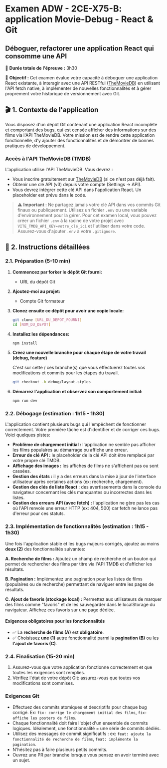 # Examen ADW - 2CE-X75-B: application Movie-Debug - React & Git

## Déboguer, refactorer une application React qui consomme une API

📅 **Durée totale de l'épreuve :** 3h30

🎯 **Objectif :**
Cet examen évalue votre capacité à déboguer une application React existante, à interagir avec une API RESTful ([TheMovieDB](https://www.themoviedb.org/)) en utilisant l'API fetch native, à implémenter de nouvelles fonctionnalités et à gérer proprement votre historique de versionnement avec Git.

## 🎬 1. Contexte de l'application

Vous disposez d'un dépôt Git contenant une application React incomplète et comportant des bugs, qui est censée afficher des informations sur des films via l'API TheMovieDB. Votre mission est de rendre cette application fonctionnelle, d'y ajouter des fonctionnalités et de démontrer de bonnes pratiques de développement.

### Accès à l'API TheMovieDB (TMDB)

L'application utilise l'API TheMovieDB. Vous devrez :

- Vous inscrire gratuitement sur [TheMovieDB](https://www.themoviedb.org/) (si ce n'est pas déjà fait).
- Obtenir une clé API (v3) depuis votre compte (Settings -> API).
- Vous devrez intégrer cette clé API dans l'application React. Un placeholder est prévu dans le code.

> ⚠️ **Important :** Ne partagez jamais votre clé API dans vos commits Git finaux ou publiquement. Utilisez un fichier `.env` ou une variable d'environnement pour la gérer. Pour cet examen local, vous pouvez créer un fichier `.env` à la racine de votre projet avec `VITE_TMDB_API_KEY=votre_clé_ici` et l'utiliser dans votre code. Assurez-vous d'ajouter `.env` à votre `.gitignore`.

## 📝 2. Instructions détaillées

### 2.1. Préparation (5-10 min)

1. **Commencez par forker le dépôt Git fourni:**

   - URL du dépôt Git

2. **Ajoutez-moi au projet:**

   - Compte Git formateur

3. **Clonez ensuite ce dépôt pour avoir une copie locale:**

   ```bash
   git clone [URL_DU_DEPOT_FOURNI]
   cd [NOM_DU_DEPOT]
   ```

4. **Installez les dépendances:**

   ```bash
   npm install
   ```

5. **Créez une nouvelle branche pour chaque étape de votre travail (debug, feature)**

   C'est sur cette / ces branche(s) que vous effectuerez toutes vos modifications et commits pour les étapes du travail.

   ```bash
   git checkout -b debug/layout-styles
   ```

6. **Démarrez l'application et observez son comportement initial:**

   ```bash
   npm run dev
   ```

### 2.2. Débogage (estimation : 1h15 - 1h30)

L'application contient plusieurs bugs qui l'empêchent de fonctionner correctement. Votre première tâche est d'identifier et de corriger ces bugs. Voici quelques pistes:

- **Problème de chargement initial :** l'application ne semble pas afficher les films populaires au démarrage ou affiche une erreur.
- **Erreur de clé API :** le placeholder de la clé API doit être remplacé par votre propre clé TMDB.
- **Affichage des images :** les affiches de films ne s'affichent pas ou sont cassées.
- **Gestion des états :** il y a des erreurs dans la mise à jour de l'interface utilisateur après certaines actions (ex: recherche, chargement).
- **Gestion des clés de liste React :** des avertissements dans la console du navigateur concernant les clés manquantes ou incorrectes dans les listes.
- **Gestion des erreurs API (avec fetch) :** l'application ne gère pas les cas où l'API renvoie une erreur HTTP (ex: 404, 500) car fetch ne lance pas d'erreur pour ces statuts.

### 2.3. Implémentation de fonctionnalités (estimation : 1h15 - 1h30)

Une fois l'application stable et les bugs majeurs corrigés, ajoutez au moins **deux (2)** des fonctionnalités suivantes:

**A. Recherche de films :** Ajoutez un champ de recherche et un bouton qui permet de rechercher des films par titre via l'API TMDB et d'afficher les résultats.

**B. Pagination :** Implémentez une pagination pour les listes de films (populaires ou de recherche) permettant de naviguer entre les pages de résultats.

**C. Ajout de favoris (stockage local) :** Permettez aux utilisateurs de marquer des films comme "favoris" et de les sauvegarder dans le localStorage du navigateur. Affichez ces favoris sur une page dédiée.

#### Exigences obligatoires pour les fonctionnalités

- ✅ La **recherche de films (A)** est **obligatoire**.
- ✅ Choisissez **une (1)** autre fonctionnalité parmi la **pagination (B)** ou les **l'ajout de favoris (C)**.

### 2.4. Finalisation (15-20 min)

1. Assurez-vous que votre application fonctionne correctement et que toutes les exigences sont remplies.
2. Vérifiez l'état de votre dépôt Git: assurez-vous que toutes vos modifications sont commises.

### Exigences Git

- Effectuez des commits atomiques et descriptifs pour chaque bug corrigé. Ex: `fix: corrige le chargement initial des films`, `fix: affiche les posters de films`.
- Chaque fonctionnalité doit faire l'objet d'un ensemble de commits logiques. Idéalement, une fonctionnalité = une série de commits dédiés.
- Utilisez des messages de commit significatifs : ex: `feat: ajoute la fonctionnalité de recherche de films`, `feat: implémente la pagination`.
- N'hésitez pas à faire plusieurs petits commits.
- Ouvrez une PR par branche lorsque vous pensez en avoir terminé avec un sujet.
